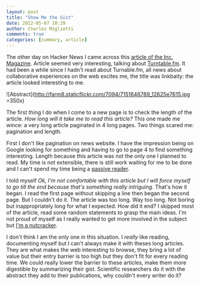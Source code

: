 ```yaml
---
layout: post
title: "Show Me the Gist"
date: 2012-05-07 10:29
author: Charles Miglietti
comments: true
categories: [summary, article]
---
```


The other day on Hacker News I came across this 
[article of the Inc. Magazine](http://www.inc.com/magazine/201205/burt-helm/turntable-founders-sxsw-where-did-our-love-go.html). Article seemed very interesting, talking about
[Turntable.fm](http://turntable.fm). It had been a while since I hadn't read about Turnable.fm, 
all news about collaborative experiences on the web excites me, 
the title was linkbaity: the article looked interesting to me.

![Abstract](http://farm8.staticflickr.com/7094/7151646789_12625e7615.jpg =350x)

The first thing I do when I come to a new page is to check the length of
the article. _How long will it take me to read this article?_ This one
made me wince: a very long article paginated in 4 long pages. Two things
scared me: pagination and length.  

First I don't like pagination on news website. I have the
impression being on Google looking for something and having to go to
page 4 to find something interesting. Length because this article was not the only one
I planned to read. My time is not extensible, there is still work
waiting for me to be done and I can't spend my time being a 
[passive reader](http://needforair.com/blog/2012/04/27/capitalize-on-what-you-read/).

I told myself _Ok, I'm not comfortable with this article but I will
force myself to go till the end because that's something really
intriguing_. That's how it began. I read the first page without
skipping a line then began the second page. But I couldn't do it.
The article was too long. Way too long. Not boring but inappropriately long for what I expected. 
How did it end? I skipped most of the article, read some random
statements to grasp the main ideas. I'm not proud of myself as I really
wanted to get more involved in the subject but 
[I'm a nutcracker](http://needforair.com/blog/2012/03/26/we-are-all-nutcrackers/).

I don't think I am the only one in this situation. I _really_ like reading,
documenting myself but I can't always make it with theses long articles. They are what makes
the web interesting to browse, they bring a lot of value but their entry
barrier is too high but they don't fit for every reading time. We could
really lower the barrier to these articles, make them more digestible by 
summarizing their gist. Scientific researchers do it with the abstract
they add to their publications, why couldn't every writer do it?

